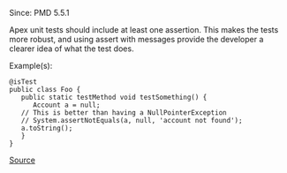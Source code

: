 Since: PMD 5.5.1

Apex unit tests should include at least one assertion.  This makes the tests more robust, and using assert
            with messages provide the developer a clearer idea of what the test does.

Example(s):
```
@isTest
public class Foo {
   public static testMethod void testSomething() {
      Account a = null;
   // This is better than having a NullPointerException
   // System.assertNotEquals(a, null, 'account not found');
   a.toString();
   }
}
```

[Source](https://pmd.github.io/pmd-5.5.4/pmd-apex/rules/apex/apexunit.html#ApexUnitTestClassShouldHaveAsserts)
